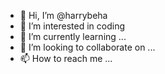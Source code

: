 - 👋 Hi, I’m @harrybeha
- 👀 I’m interested in coding
- 🌱 I’m currently learning ...
- 💞️ I’m looking to collaborate on ...
- 📫 How to reach me ... 

<!---
harrybeha/harrybeha is a ✨ special ✨ repository because its `README.md` (this file) appears on your GitHub profile.
You can click the Preview link to take a look at your changes.
--->
